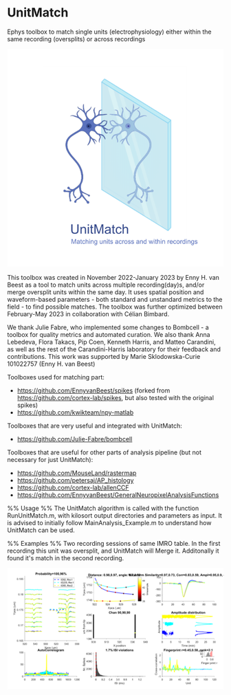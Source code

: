 # UnitMatch
Ephys toolbox to match single units (electrophysiology) either within the same recording (oversplits) or across recordings

![image](https://github.com/EnnyvanBeest/UnitMatch/blob/main/LogoAndExamples/Logo.png)

This toolbox was created in November 2022-January 2023 by Enny H. van Beest as a tool to match units across multiple recording(day)s, and/or merge oversplit units within the same day. It uses spatial position and waveform-based parameters - both standard and unstandard metrics to the field - to find possible matches. The toolbox was further optimized between February-May 2023 in collaboration with Célian Bimbard.

We thank Julie Fabre, who implemented some changes to Bombcell - a toolbox for quality metrics and automated curation.
We also thank Anna Lebedeva, Flora Takacs, Pip Coen, Kenneth Harris, and Matteo Carandini, as well as the rest of the Carandini-Harris laboratory for their feedback and contributions.
This work was supported by Marie Sklodowska-Curie 101022757 (Enny H. van Beest)

Toolboxes used for matching part:
- https://github.com/EnnyvanBeest/spikes (forked from https://github.com/cortex-lab/spikes, but also tested with the original spikes)
- https://github.com/kwikteam/npy-matlab

Toolboxes that are very useful and integrated with UnitMatch:
- https://github.com/Julie-Fabre/bombcell

Toolboxes that are useful for other parts of analysis pipeline (but not necessary for just UnitMatch):
- https://github.com/MouseLand/rastermap
- https://github.com/petersaj/AP_histology
- https://github.com/cortex-lab/allenCCF
- https://github.com/EnnyvanBeest/GeneralNeuropixelAnalysisFunctions

%% Usage %%
The UnitMatch algorithm is called with the function RunUnitMatch.m, with kilosort output directories and parameters as input. 
It is advised to initially follow MainAnalysis_Example.m to understand how UnitMatch can be used.  

%% Examples %%
Two recording sessions of same IMRO table. In the first recording this unit was oversplit, and UnitMatch will Merge it. Additonally it found it's match in the second recording.

![image](https://github.com/EnnyvanBeest/UnitMatch/blob/main/LogoAndExamples/Example1.png)
